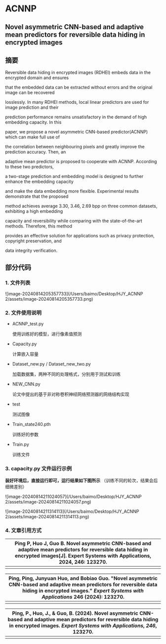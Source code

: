 # ACNNP
## Novel asymmetric CNN-based and adaptive mean predictors for reversible data hiding in encrypted images

## 摘要

Reversible data hiding in encrypted images (RDHEI) embeds data in the encrypted domain and ensures

that the embedded data can be extracted without errors and the original image can be recovered

losslessly. In many RDHEI methods, local linear predictors are used for image prediction and their

prediction performance remains unsatisfactory in the demand of high embedding capacity. In this

paper, we propose a novel asymmetric CNN-based predictor(ACNNP) which can make full use of

the correlation between neighbouring pixels and greatly improve the prediction accuracy. Then, an

adaptive mean predictor is proposed to cooperate with ACNNP. According to these two predictors,

a two-stage prediction and embedding model is designed to further enhance the embedding capacity

and make the data embedding more flexible. Experimental results demonstrate that the proposed

method achieves average 3.30, 3.46, 2.69 bpp on three common datasets, exhibiting a high embedding

capacity and reversibility while comparing with the state-of-the-art methods. Therefore, this method

provides an effective solution for applications such as privacy protection, copyright preservation, and

data integrity verification.

## 部分代码

### 1. 文件列表

![image-20240814205357733](/Users/baimo/Desktop/HJY_ACNNP 2/assets/image-20240814205357733.png)

### 2. 文件使用说明

* ACNNP_test.py 

  使用训练好的模型，进行像素值预测

* Capacity.py

  计算嵌入容量

* Dataset_new.py  /  Dataset_new_two.py

  加载数据集，两种不同的处理格式，分别用于测试和训练

* NEW_CNN.py

  论文中提出的基于非对称卷积神经网络预测器的网络结构实现

* test

  测试图像

* Train_state240.pth

  训练好的参数

* Train.py

  训练文件

### 3. capacity.py 文件运行示例

**装好环境后，直接运行即可，运行结果如下图所示** （训练不同的轮次，结果会后细微差别）

![image-20240814211024057](/Users/baimo/Desktop/HJY_ACNNP 2/assets/image-20240814211024057.png)

![image-20240814211314113](/Users/baimo/Desktop/HJY_ACNNP 2/assets/image-20240814211314113.png)

### 4. 文章引用方式

| Ping P, Huo J,  Guo B. Novel asymmetric CNN-based and adaptive mean predictors for  reversible data hiding in encrypted images[J]. Expert Systems with  Applications, 2024, 246: 123270. |
| ------------------------------------------------------------ |
|                                                              |

| Ping, Ping, Junyuan Huo, and Bobiao Guo. "Novel asymmetric CNN-based and  adaptive mean predictors for reversible data hiding in encrypted  images." *Expert Systems with Applications* 246 (2024): 123270. |
| ------------------------------------------------------------ |
|                                                              |

| Ping, P., Huo, J., & Guo, B. (2024). Novel asymmetric CNN-based and  adaptive mean predictors for reversible data hiding in encrypted images. *Expert Systems with Applications*, *246*, 123270. |
| ------------------------------------------------------------ |
|                                                              |
